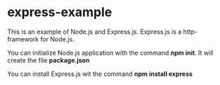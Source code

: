 # express-example

This is an example of Node.js and Express.js. Express.js is a http-framework for Node.js.

You can initialize Node.js application with the command **npm init**. It will create the file **package.json**

You can install Express.js wit the command **npm install express**